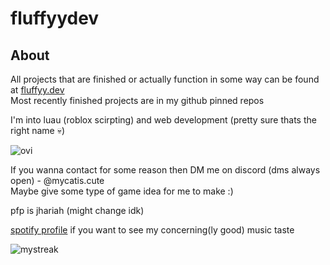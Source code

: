 # fluffyydev

## About
All projects that are finished or actually function in some way can be found at [fluffyy.dev](https://fluffyy.dev)\
Most recently finished projects are in my github pinned repos

I'm into luau (roblox scirpting) and web development (pretty sure thats the right name 💀)

<img src="https://github-readme-stats.vercel.app/api/top-langs?username=fluffyydev&show_icons=true&locale=en&layout=compact&theme=dark" alt="ovi" />

If you wanna contact for some reason then DM me on discord (dms always open) - @mycatis.cute\
Maybe give some type of game idea for me to make :)

pfp is jhariah (might change idk)

[spotify profile](https://open.spotify.com/user/31deekhaazbc6jjy5fl2ay5bnmqe) if you want to see my concerning(ly good) music taste


<img src="https://github-readme-streak-stats.herokuapp.com/?user=fluffyydev&theme=tokyonight" alt="mystreak"/>
